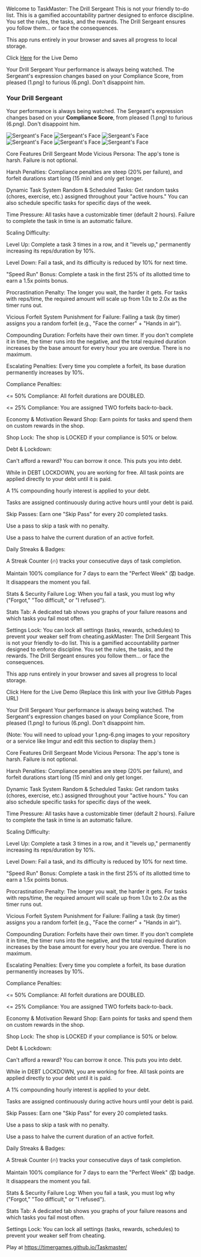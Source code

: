 Welcome to TaskMaster: The Drill Sergeant
This is not your friendly to-do list. This is a gamified accountability partner designed to enforce discipline. You set the rules, the tasks, and the rewards. The Drill Sergeant ensures you follow them... or face the consequences.

This app runs entirely in your browser and saves all progress to local storage.

Click [Here](https://timergames.github.io/Taskmaster/ ) for the Live Demo

Your Drill Sergeant
Your performance is always being watched. The Sergeant's expression changes based on your Compliance Score, from pleased (1.png) to furious (6.png). Don't disappoint him.

### Your Drill Sergeant
Your performance is always being watched. The Sergeant's expression changes based on your **Compliance Score**, from pleased (1.png) to furious (6.png). Don't disappoint him.

![Sergeant's Face](https://raw.githubusercontent.com/timergames/Taskmasterimages/1.png) ![Sergeant's Face](https://raw.githubusercontent.com/timergames/Taskmaster/images/2.png) ![Sergeant's Face](https://raw.githubusercontent.com/timergames/Taskmaster/images/3.png) ![Sergeant's Face](https://raw.githubusercontent.com/timergames/Taskmaster/images/4.png) ![Sergeant's Face](https://raw.githubusercontent.com/timergames/Taskmaster/images/5.png) ![Sergeant's Face](https://raw.githubusercontent.com/timergames/Taskmasterimages/6.png)

Core Features
Drill Sergeant Mode
Vicious Persona: The app's tone is harsh. Failure is not optional.

Harsh Penalties: Compliance penalties are steep (20% per failure), and forfeit durations start long (15 min) and only get longer.

Dynamic Task System
Random & Scheduled Tasks: Get random tasks (chores, exercise, etc.) assigned throughout your "active hours." You can also schedule specific tasks for specific days of the week.

Time Pressure: All tasks have a customizable timer (default 2 hours). Failure to complete the task in time is an automatic failure.

Scaling Difficulty:

Level Up: Complete a task 3 times in a row, and it "levels up," permanently increasing its reps/duration by 10%.

Level Down: Fail a task, and its difficulty is reduced by 10% for next time.

"Speed Run" Bonus: Complete a task in the first 25% of its allotted time to earn a 1.5x points bonus.

Procrastination Penalty: The longer you wait, the harder it gets. For tasks with reps/time, the required amount will scale up from 1.0x to 2.0x as the timer runs out.

Vicious Forfeit System
Punishment for Failure: Failing a task (by timer) assigns you a random forfeit (e.g., "Face the corner" + "Hands in air").

Compounding Duration: Forfeits have their own timer. If you don't complete it in time, the timer runs into the negative, and the total required duration increases by the base amount for every hour you are overdue. There is no maximum.

Escalating Penalties: Every time you complete a forfeit, its base duration permanently increases by 10%.

Compliance Penalties:

<= 50% Compliance: All forfeit durations are DOUBLED.

<= 25% Compliance: You are assigned TWO forfeits back-to-back.

Economy & Motivation
Reward Shop: Earn points for tasks and spend them on custom rewards in the shop.

Shop Lock: The shop is LOCKED if your compliance is 50% or below.

Debt & Lockdown:

Can't afford a reward? You can borrow it once. This puts you into debt.

While in DEBT LOCKDOWN, you are working for free. All task points are applied directly to your debt until it is paid.

A 1% compounding hourly interest is applied to your debt.

Tasks are assigned continuously during active hours until your debt is paid.

Skip Passes: Earn one "Skip Pass" for every 20 completed tasks.

Use a pass to skip a task with no penalty.

Use a pass to halve the current duration of an active forfeit.

Daily Streaks & Badges:

A Streak Counter (🔥) tracks your consecutive days of task completion.

Maintain 100% compliance for 7 days to earn the "Perfect Week" (🎖️) badge. It disappears the moment you fail.

Stats & Security
Failure Log: When you fail a task, you must log why ("Forgot," "Too difficult," or "I refused").

Stats Tab: A dedicated tab shows you graphs of your failure reasons and which tasks you fail most often.

Settings Lock: You can lock all settings (tasks, rewards, schedules) to prevent your weaker self from cheating.askMaster: The Drill Sergeant
This is not your friendly to-do list. This is a gamified accountability partner designed to enforce discipline. You set the rules, the tasks, and the rewards. The Drill Sergeant ensures you follow them... or face the consequences.

This app runs entirely in your browser and saves all progress to local storage.

Click Here for the Live Demo
(Replace this link with your live GitHub Pages URL)

Your Drill Sergeant
Your performance is always being watched. The Sergeant's expression changes based on your Compliance Score, from pleased (1.png) to furious (6.png). Don't disappoint him.

(Note: You will need to upload your 1.png-6.png images to your repository or a service like Imgur and edit this section to display them.)

Core Features
Drill Sergeant Mode
Vicious Persona: The app's tone is harsh. Failure is not optional.

Harsh Penalties: Compliance penalties are steep (20% per failure), and forfeit durations start long (15 min) and only get longer.

Dynamic Task System
Random & Scheduled Tasks: Get random tasks (chores, exercise, etc.) assigned throughout your "active hours." You can also schedule specific tasks for specific days of the week.

Time Pressure: All tasks have a customizable timer (default 2 hours). Failure to complete the task in time is an automatic failure.

Scaling Difficulty:

Level Up: Complete a task 3 times in a row, and it "levels up," permanently increasing its reps/duration by 10%.

Level Down: Fail a task, and its difficulty is reduced by 10% for next time.

"Speed Run" Bonus: Complete a task in the first 25% of its allotted time to earn a 1.5x points bonus.

Procrastination Penalty: The longer you wait, the harder it gets. For tasks with reps/time, the required amount will scale up from 1.0x to 2.0x as the timer runs out.

Vicious Forfeit System
Punishment for Failure: Failing a task (by timer) assigns you a random forfeit (e.g., "Face the corner" + "Hands in air").

Compounding Duration: Forfeits have their own timer. If you don't complete it in time, the timer runs into the negative, and the total required duration increases by the base amount for every hour you are overdue. There is no maximum.

Escalating Penalties: Every time you complete a forfeit, its base duration permanently increases by 10%.

Compliance Penalties:

<= 50% Compliance: All forfeit durations are DOUBLED.

<= 25% Compliance: You are assigned TWO forfeits back-to-back.

Economy & Motivation
Reward Shop: Earn points for tasks and spend them on custom rewards in the shop.

Shop Lock: The shop is LOCKED if your compliance is 50% or below.

Debt & Lockdown:

Can't afford a reward? You can borrow it once. This puts you into debt.

While in DEBT LOCKDOWN, you are working for free. All task points are applied directly to your debt until it is paid.

A 1% compounding hourly interest is applied to your debt.

Tasks are assigned continuously during active hours until your debt is paid.

Skip Passes: Earn one "Skip Pass" for every 20 completed tasks.

Use a pass to skip a task with no penalty.

Use a pass to halve the current duration of an active forfeit.

Daily Streaks & Badges:

A Streak Counter (🔥) tracks your consecutive days of task completion.

Maintain 100% compliance for 7 days to earn the "Perfect Week" (🎖️) badge. It disappears the moment you fail.

Stats & Security
Failure Log: When you fail a task, you must log why ("Forgot," "Too difficult," or "I refused").

Stats Tab: A dedicated tab shows you graphs of your failure reasons and which tasks you fail most often.

Settings Lock: You can lock all settings (tasks, rewards, schedules) to prevent your weaker self from cheating.

Play at https://timergames.github.io/Taskmaster/ 
